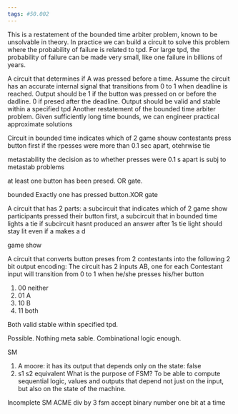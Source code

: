 ```yaml
---
tags: #50.002
---
```

This is a restatement of the bounded time arbiter problem, known to be unsolvable in theory. In practice we can build a circuit to solve this problem where the probability of failure is related to tpd. For large tpd, the probability of failure can be made very small, like one failure in billions of years.

A circuit that determines if A was pressed before a time.
Assume the circuit has an accurate internal signal that transitions from 0 to 1 when deadline is reached.
Output should be 1 if the button was pressed on or before the dadline. 0 if presed after the deadline. Output should be valid and stable within a specified tpd
Another restatement of the bounded time arbiter problem. Given sufficiently long time bounds, we can engineer practical approximate solutions

Circuit in bounded time indicates which of 2 game shouw contestants press button first if the rpesses were more than 0.1 sec apart, otehrwise tie

metastability
the decision as to whether presses were 0.1 s apart is subj  to metastab problems

at least one button has been presed. 
OR gate.

bounded
Exactly one has pressed button.XOR gate

A circuit that has 2 parts:
a subcircuit that indicates which of 2 game show participants pressed their button first,
a subcircuit that in bounded time lights a tie if
	subcircuit hasnt produced an answer after 1s
	tie light should stay lit even if a makes a d

game show 

A circuit that converts button preses from 2 contestants into the following 2 bit output encoding:
The circuit has 2 inputs AB, one for  each
Contestant input will transition from 0 to 1 when he/she presses his/her button
1. 00 neither
2. 01 A
3. 10 B
4. 11 both

Both valid stable within specified tpd.

Possible.
Nothing meta sable. Combinational logic enough.

SM
1. A moore: it has its output that depends only on the state: false
2. s1 s2 equivalent
What is the purpose of FSM?
To be able to compute sequential logic, values and outputs that depend not just on the input, but also on the state of the machine.

Incomplete SM
ACME
div by 3 fsm
accept binary number one bit at a time

